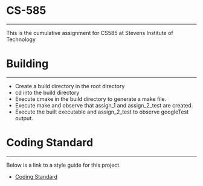 # CS-585
---
This is the cumulative assignment for CS585 at Stevens Institute of Technology

# Building
---
* Create a build directory in the root directory
* cd into the build directory
* Execute cmake in the build directory to generate a make file.
* Execute make and observe that assign_1 and assign_2_test are created.
* Execute the built executable and assign_2_test to observe googleTest output.

# Coding Standard
---
Below is a link to a style guide for this project.
* [Coding Standard](../master/coding_standard.md "Coding standard")


